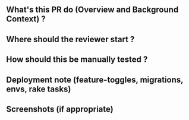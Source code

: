 ## What's this PR do (Overview and Background Context) ?
## Where should the reviewer start ?
## How should this be manually tested ?
## Deployment note (feature-toggles, migrations, envs, rake tasks)
## Screenshots (if appropriate)